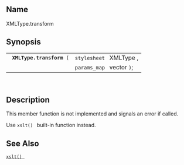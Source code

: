 <div>

<div>

</div>

<div>

## Name

XMLType.transform

</div>

<div>

## Synopsis

<div>

|                                |                           |
|--------------------------------|---------------------------|
| ` `**`XMLType.transform`**` (` | `stylesheet ` XMLType ,   |
|                                | `params_map ` vector `)`; |

<div>

 

</div>

</div>

</div>

<div>

## Description

This member function is not implemented and signals an error if called.

Use `xslt() ` built-in function instead.

</div>

<div>

## See Also

<a href="fn_xslt.html" class="link" title="xslt"><code
class="function">xslt() </code></a>

</div>

</div>
